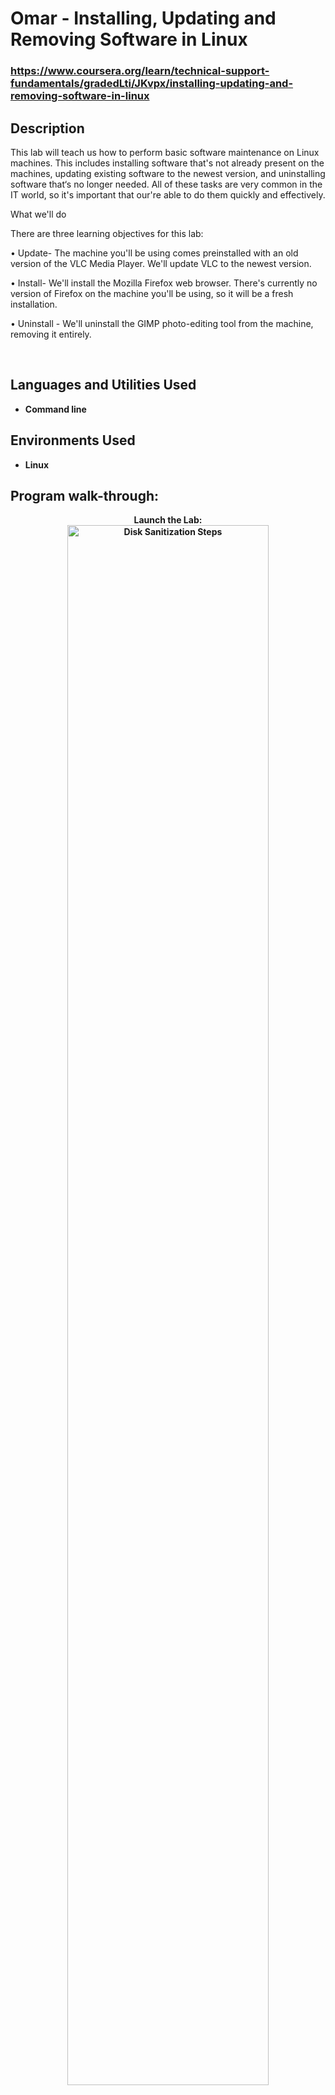 <h1>Omar - Installing, Updating and Removing Software in Linux</h1>

 ### https://www.coursera.org/learn/technical-support-fundamentals/gradedLti/JKvpx/installing-updating-and-removing-software-in-linux

<h2>Description</h2>
This lab will teach us how to perform basic software maintenance on Linux machines. This includes installing software that's not already present on the machines, updating existing software to the newest version, and uninstalling software that‘s no longer needed. All of these tasks are very common in the IT world, so it's important that our're able to do them quickly and effectively.


What we'll do

There are three learning objectives for this lab:

•	Update- The machine you'll be using comes preinstalled with an old version of the VLC Media Player. We'll update VLC to the newest version.

•	Install- We'll install the Mozilla Firefox web browser. There's currently no version of Firefox on the machine you'll be using, so it will be a fresh installation.

•	Uninstall - We'll uninstall the GIMP photo-editing tool from the machine, removing it entirely.

<br />


<h2>Languages and Utilities Used</h2>

- <b>Command line</b> 

<h2>Environments Used </h2>

- <b>Linux

<h2>Program walk-through:</h2>

<p align="center">
Launch the Lab: <br/>
<img src="https://i.imgur.com/G7aD7WV.png" height="80%" width="80%" alt="Disk Sanitization Steps"/>
<br />
<br />
Verifying installed software on Linux:  <br/>
<img src="https://i.imgur.com/CfCkKXj.png" height="80%" width="80%" alt="Disk Sanitization Steps"/>
<br />
<br />
Updating the VLC Media Player: <br/>
<img src="https://i.imgur.com/txipHza.png" height="80%" width="80%" alt="Disk Sanitization Steps"/>
<br />
<br />
Installing Mozilla Firefox:  <br/>
<img src="https://i.imgur.com/cjNr2yz.png" height="80%" width="80%" alt="Disk Sanitization Steps"/>
<br />
<br />
Unistaling GIMP:  <br/>
<img src="https://i.imgur.com/N572fyB.png" height="80%" width="80%" alt="Disk Sanitization Steps"/>
<br />

